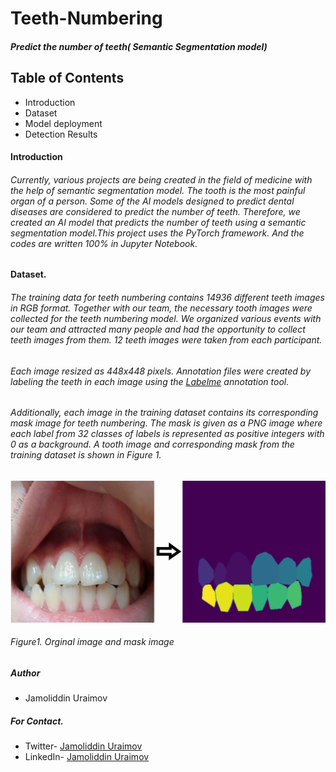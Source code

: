 # Teeth-Numbering
#### *Predict the number of teeth( Semantic Segmentation model)*
## Table of Contents
* Introduction
* Dataset
* Model deployment
* Detection Results

#### Introduction
###### Currently, various projects are being created in the field of medicine with the help of semantic segmentation model. The tooth is the most painful organ of a person. Some of the AI models designed to predict dental diseases are considered to predict the number of teeth. Therefore, we created an AI model that predicts the number of teeth using a semantic segmentation model.This project uses the PyTorch framework. And the codes are written 100% in Jupyter Notebook.
#### Dataset.
###### The training data for teeth numbering contains 14936 different teeth images in RGB format. Together with our team, the necessary tooth images were collected for the teeth numbering model. We organized various events with our team and attracted many people and had the opportunity to collect teeth images from them. 12 teeth images were taken from each participant.
###### Each image resized as 448x448 pixels. Annotation files were created by labeling the teeth in each image using the [Labelme](https://github.com/wkentaro/labelme) annotation tool.
###### Additionally, each image in the training dataset contains its corresponding mask image for teeth numbering. The mask is given as a PNG image where each label from 32 classes of labels is represented as positive integers with 0 as a background. A tooth image and corresponding mask from the training dataset is shown in Figure 1. 

 ![](creating_mask.png)
 ###### Figure1. Orginal image and mask image

 
##### Author
- Jamoliddin Uraimov

##### For Contact.

- Twitter- [Jamoliddin Uraimov](https://twitter.com/Uraimov92cnu)
- LinkedIn- [Jamoliddin Uraimov](https://www.linkedin.com/in/jamoliddin-uraimov-0985b023b/)

